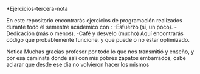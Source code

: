 *Ejercicios-tercera-nota

En este repositorio encontrarás ejercicios de programación realizados durante todo el semestre acádemico con :
-Esfuerzo (sí, un poco).
-Dedicación (más o menos).
-Café y desvelo (mucho)
Aquí encontrarás código que probablemente funcione, y que puede o no estar optimizado.

Notica
Muchas gracias profesor por todo lo que nos transmitió y enseño, y por esa caminata donde sali con mis pobres zapatos embarrados, cabe aclarar que desde ese dia no volvieron hacer los mismos 

